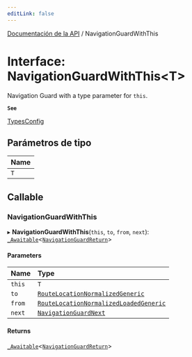 ```yaml
---
editLink: false
---
```


[Documentación de la API](../index.md) / NavigationGuardWithThis

# Interface: NavigationGuardWithThis\<T\>

Navigation Guard with a type parameter for `this`.

**`See`**

[TypesConfig](TypesConfig.md)

## Parámetros de tipo

| Name |
| :--- |
| `T`  |

## Callable

### NavigationGuardWithThis

▸ **NavigationGuardWithThis**(`this`, `to`, `from`, `next`): [`_Awaitable`](../index.md#_Awaitable)\<[`NavigationGuardReturn`](../index.md#NavigationGuardReturn)\>

#### Parameters

| Name   | Type                                                                              |
| :----- | :-------------------------------------------------------------------------------- |
| `this` | `T`                                                                               |
| `to`   | [`RouteLocationNormalizedGeneric`](RouteLocationNormalizedGeneric.md)             |
| `from` | [`RouteLocationNormalizedLoadedGeneric`](RouteLocationNormalizedLoadedGeneric.md) |
| `next` | [`NavigationGuardNext`](NavigationGuardNext.md)                                   |

#### Returns

[`_Awaitable`](../index.md#_Awaitable)\<[`NavigationGuardReturn`](../index.md#NavigationGuardReturn)\>
